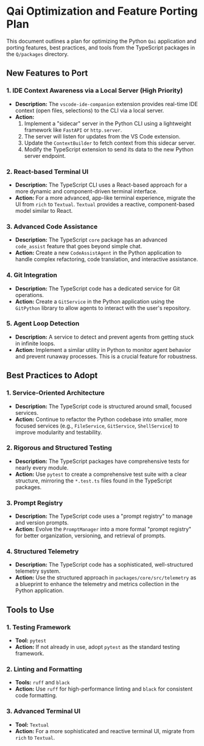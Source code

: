 # Qai Optimization and Feature Porting Plan

This document outlines a plan for optimizing the Python `Qai` application and porting features, best practices, and tools from the TypeScript packages in the `Q/packages` directory.

## New Features to Port

### 1. IDE Context Awareness via a Local Server (High Priority)

*   **Description:** The `vscode-ide-companion` extension provides real-time IDE context (open files, selections) to the CLI via a local server.
*   **Action:**
    1.  Implement a "sidecar" server in the Python CLI using a lightweight framework like `FastAPI` or `http.server`.
    2.  The server will listen for updates from the VS Code extension.
    3.  Update the `ContextBuilder` to fetch context from this sidecar server.
    4.  Modify the TypeScript extension to send its data to the new Python server endpoint.

### 2. React-based Terminal UI

*   **Description:** The TypeScript CLI uses a React-based approach for a more dynamic and component-driven terminal interface.
*   **Action:** For a more advanced, app-like terminal experience, migrate the UI from `rich` to `Textual`. `Textual` provides a reactive, component-based model similar to React.

### 3. Advanced Code Assistance

*   **Description:** The TypeScript `core` package has an advanced `code_assist` feature that goes beyond simple chat.
*   **Action:** Create a new `CodeAssistAgent` in the Python application to handle complex refactoring, code translation, and interactive assistance.

### 4. Git Integration

*   **Description:** The TypeScript code has a dedicated service for Git operations.
*   **Action:** Create a `GitService` in the Python application using the `GitPython` library to allow agents to interact with the user's repository.

### 5. Agent Loop Detection

*   **Description:** A service to detect and prevent agents from getting stuck in infinite loops.
*   **Action:** Implement a similar utility in Python to monitor agent behavior and prevent runaway processes. This is a crucial feature for robustness.

## Best Practices to Adopt

### 1. Service-Oriented Architecture

*   **Description:** The TypeScript code is structured around small, focused services.
*   **Action:** Continue to refactor the Python codebase into smaller, more focused services (e.g., `FileService`, `GitService`, `ShellService`) to improve modularity and testability.

### 2. Rigorous and Structured Testing

*   **Description:** The TypeScript packages have comprehensive tests for nearly every module.
*   **Action:** Use `pytest` to create a comprehensive test suite with a clear structure, mirroring the `*.test.ts` files found in the TypeScript packages.

### 3. Prompt Registry

*   **Description:** The TypeScript code uses a "prompt registry" to manage and version prompts.
*   **Action:** Evolve the `PromptManager` into a more formal "prompt registry" for better organization, versioning, and retrieval of prompts.

### 4. Structured Telemetry

*   **Description:** The TypeScript code has a sophisticated, well-structured telemetry system.
*   **Action:** Use the structured approach in `packages/core/src/telemetry` as a blueprint to enhance the telemetry and metrics collection in the Python application.

## Tools to Use

### 1. Testing Framework

*   **Tool:** `pytest`
*   **Action:** If not already in use, adopt `pytest` as the standard testing framework.

### 2. Linting and Formatting

*   **Tools:** `ruff` and `black`
*   **Action:** Use `ruff` for high-performance linting and `black` for consistent code formatting.

### 3. Advanced Terminal UI

*   **Tool:** `Textual`
*   **Action:** For a more sophisticated and reactive terminal UI, migrate from `rich` to `Textual`.
